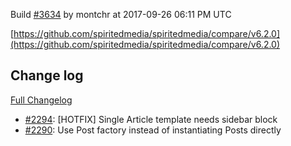 Build [#3634](https://circleci.com/gh/spiritedmedia/spiritedmedia/3634) by montchr at 2017-09-26 06:11 PM UTC

[https://github.com/spiritedmedia/spiritedmedia/compare/v6.2.0](https://github.com/spiritedmedia/spiritedmedia/compare/v6.2.0)
## Change log
[Full Changelog](https://github.com/spiritedmedia/spiritedmedia/compare/v6.1.0...v6.2.0)

 - [#2294](https://github.com/spiritedmedia/spiritedmedia/pull/2294): [HOTFIX] Single Article template needs sidebar block
 - [#2290](https://github.com/spiritedmedia/spiritedmedia/pull/2290): Use Post factory instead of instantiating Posts directly

